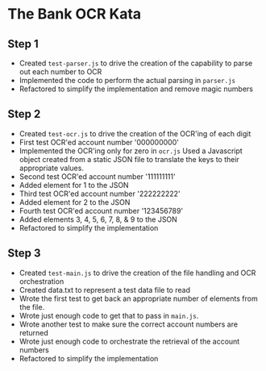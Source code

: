 # The Bank OCR Kata

## Step 1
* Created `test-parser.js` to drive the creation of the capability to parse out each number to OCR
* Implemented the code to perform the actual parsing in `parser.js`
* Refactored to simplify the implementation and remove magic numbers

## Step 2
* Created `test-ocr.js` to drive the creation of the OCR'ing of each digit
* First test OCR'ed account number '000000000'
* Implemented the OCR'ing only for zero in `ocr.js` Used a Javascript object created from a static JSON file to translate the keys to their appropriate values.
* Second test OCR'ed account number '111111111'
* Added element for 1 to the JSON
* Third test OCR'ed account number '222222222'
* Added element for 2 to the JSON
* Fourth test OCR'ed account number '123456789'
* Added elements 3, 4, 5, 6, 7, 8, & 9 to the JSON
* Refactored to simplify the implementation

## Step 3
* Created `test-main.js` to drive the creation of the file handling and OCR orchestration
* Created data.txt to represent a test data file to read
* Wrote the first test to get back an appropriate number of elements from the file.
* Wrote just enough code to get that to pass in `main.js`.
* Wrote another test to make sure the correct account numbers are returned
* Wrote just enough code to orchestrate the retrieval of the account numbers
* Refactored to simplify the implementation
